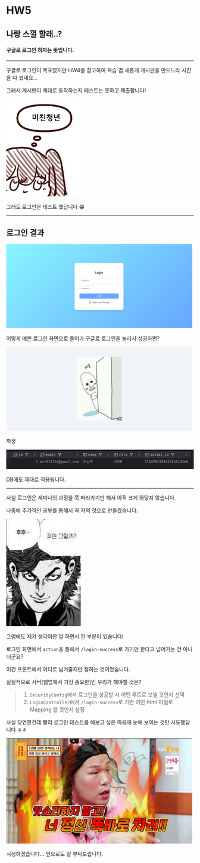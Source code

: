 # HW5

## 나랑 스껄 할래..?
#### 구글로 로그인 하자는 뜻입니다.

---

구글로 로그인이 목표였지만 HW4를 참고하여 복습 겸 새롭게 게시판을 만드느라 시간을 다 썼네요...

그래서 게시판이 제대로 동작하는지 테스트는 못하고 제출합니다!

<img src="images/crazy_boy.jpg" width="200">

그래도 로그인은 테스트 했답니다 😁

---

## 로그인 결과

<img src="images/loginForm.png" width="500">

이렇게 예쁜 로그인 화면으로 들어가 구글로 로그인을 눌러서 성공하면?

<img src="images/loginSuccess.png" width="500">

까꿍

<img src="images/db_check.png">

DB에도 제대로 적용됩니다.

---

사실 로그인은 세미나의 과정을 쭉 따라가기만 해서 아직 크게 와닿지 않습니다.

나중에 추가적인 공부를 통해서 꼭 저의 것으로 만들겠습니다.

<img src="images/hmm.jpg" width = "200">

그럼에도 제가 생각이란 걸 하면서 한 부분이 있습니다!

로그인 화면에서 ```action```을 통해서 ```/login-success```로 가기만 한다고 넘어가는 건 아니더군요?

이건 프론트에서 어디로 넘겨줄지만 정하는 것이었습니다.

실질적으로 서버(웹앱에서 가장 중요한)인 우리가 해야할 것은?

> 1. ```SecurityConfig```에서 로그인을 성공할 시 어떤 루트로 보낼 것인지 선택
> 2. ```LoginController```에서 ```/login-success```로 가면 어떤 html 파일로 Mapping 할 것인지 설정

사실 당연한건데 빨리 로그인 테스트를 해보고 싶은 마음에 눈에 보이는 것만 시도했답니다 ㅎㅎ

<img src="images/cherry.webp" width="500">

시정하겠습니다... 앞으로도 잘 부탁드립니다.
